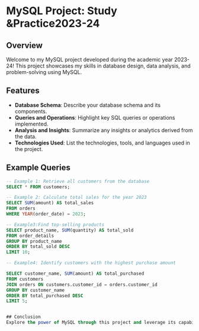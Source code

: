 # MySQL Project: Study &Practice2023-24

## Overview
Welcome to my MySQL project developed during the academic year 2023-24! This project showcases my skills in database design, data analysis, and problem-solving using MySQL.

## Features
- **Database Schema**: Describe your database schema and its components.
- **Queries and Operations**: Highlight key SQL queries or operations implemented.
- **Analysis and Insights**: Summarize any insights or analytics derived from the data.
- **Technologies Used**: List the technologies, tools, and languages used in the project.

## Example Queries
```sql
-- Example 1: Retrieve all customers from the database
SELECT * FROM customers;

-- Example 2: Calculate total sales for the year 2023
SELECT SUM(amount) AS total_sales
FROM orders
WHERE YEAR(order_date) = 2023;

-- Example3:Find top-selling products
SELECT product_name, SUM(quantity) AS total_sold
FROM order_details
GROUP BY product_name
ORDER BY total_sold DESC
LIMIT 10;

-- Example4: Identify customers with the highest purchase amount

SELECT customer_name, SUM(amount) AS total_purchased
FROM customers
JOIN orders ON customers.customer_id = orders.customer_id
GROUP BY customer_name
ORDER BY total_purchased DESC
LIMIT 5;


## Conclusion
Explore the power of MySQL through this project and leverage its capabilities to analyze data, make informed decisions, and enhance your understanding of database management. Feel free to experiment, contribute, or provide feedback to improve this project further!

